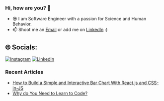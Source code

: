 
### Hi, how are you? 👋

- 😎 I am Software Engineer with a passion for Science and Human Behavior.
- 📫 Shoot me an [Email](mailto:i.kutyepov@gmail.com) or add me on [LinkedIn](https://www.linkedin.com/in/stacykutyepov) :)

## 🌐 Socials:
[![Instagram](https://img.shields.io/badge/Instagram-%23E4405F.svg?logo=Instagram&logoColor=white)](https://instagram.com/codemyjourney) [![LinkedIn](https://img.shields.io/badge/LinkedIn-%230077B5.svg?logo=linkedin&logoColor=white)](https://linkedin.com/in/stacykutyepov) 

<h3>Recent Articles</h3>

- [How to Build a Simple and Interactive Bar Chart With React.js and CSS-in-JS](https://medium.com/swlh/how-to-build-a-simple-and-interactive-bar-chart-with-react-js-and-css-in-js-6d48f0924d25) 
- [Why do You Need to Learn to Code?](https://medium.com/@codemyjourney/why-do-you-need-to-learn-to-code-c2d62bd140a0)

